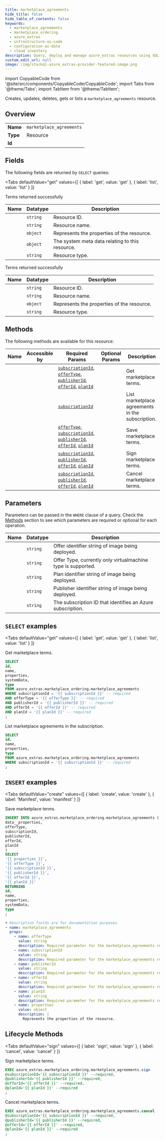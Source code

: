 ```yaml
--- 
title: marketplace_agreements
hide_title: false
hide_table_of_contents: false
keywords:
  - marketplace_agreements
  - marketplace_ordering
  - azure_extras
  - infrastructure-as-code
  - configuration-as-data
  - cloud inventory
description: Query, deploy and manage azure_extras resources using SQL
custom_edit_url: null
image: /img/stackql-azure_extras-provider-featured-image.png
---
```


import CopyableCode from '@site/src/components/CopyableCode/CopyableCode';
import Tabs from '@theme/Tabs';
import TabItem from '@theme/TabItem';

Creates, updates, deletes, gets or lists a <code>marketplace_agreements</code> resource.

## Overview
<table><tbody>
<tr><td><b>Name</b></td><td><code>marketplace_agreements</code></td></tr>
<tr><td><b>Type</b></td><td>Resource</td></tr>
<tr><td><b>Id</b></td><td><CopyableCode code="azure_extras.marketplace_ordering.marketplace_agreements" /></td></tr>
</tbody></table>

## Fields

The following fields are returned by `SELECT` queries:

<Tabs
    defaultValue="get"
    values={[
        { label: 'get', value: 'get' },
        { label: 'list', value: 'list' }
    ]}
>
<TabItem value="get">

Terms returned successfully

<table>
<thead>
    <tr>
    <th>Name</th>
    <th>Datatype</th>
    <th>Description</th>
    </tr>
</thead>
<tbody>
<tr>
    <td><CopyableCode code="id" /></td>
    <td><code>string</code></td>
    <td>Resource ID.</td>
</tr>
<tr>
    <td><CopyableCode code="name" /></td>
    <td><code>string</code></td>
    <td>Resource name.</td>
</tr>
<tr>
    <td><CopyableCode code="properties" /></td>
    <td><code>object</code></td>
    <td>Represents the properties of the resource.</td>
</tr>
<tr>
    <td><CopyableCode code="systemData" /></td>
    <td><code>object</code></td>
    <td>The system meta data relating to this resource.</td>
</tr>
<tr>
    <td><CopyableCode code="type" /></td>
    <td><code>string</code></td>
    <td>Resource type.</td>
</tr>
</tbody>
</table>
</TabItem>
<TabItem value="list">

Terms returned successfully

<table>
<thead>
    <tr>
    <th>Name</th>
    <th>Datatype</th>
    <th>Description</th>
    </tr>
</thead>
<tbody>
<tr>
    <td><CopyableCode code="id" /></td>
    <td><code>string</code></td>
    <td>Resource ID.</td>
</tr>
<tr>
    <td><CopyableCode code="name" /></td>
    <td><code>string</code></td>
    <td>Resource name.</td>
</tr>
<tr>
    <td><CopyableCode code="properties" /></td>
    <td><code>object</code></td>
    <td>Represents the properties of the resource.</td>
</tr>
<tr>
    <td><CopyableCode code="type" /></td>
    <td><code>string</code></td>
    <td>Resource type.</td>
</tr>
</tbody>
</table>
</TabItem>
</Tabs>

## Methods

The following methods are available for this resource:

<table>
<thead>
    <tr>
    <th>Name</th>
    <th>Accessible by</th>
    <th>Required Params</th>
    <th>Optional Params</th>
    <th>Description</th>
    </tr>
</thead>
<tbody>
<tr>
    <td><a href="#get"><CopyableCode code="get" /></a></td>
    <td><CopyableCode code="select" /></td>
    <td><a href="#parameter-subscriptionId"><code>subscriptionId</code></a>, <a href="#parameter-offerType"><code>offerType</code></a>, <a href="#parameter-publisherId"><code>publisherId</code></a>, <a href="#parameter-offerId"><code>offerId</code></a>, <a href="#parameter-planId"><code>planId</code></a></td>
    <td></td>
    <td>Get marketplace terms.</td>
</tr>
<tr>
    <td><a href="#list"><CopyableCode code="list" /></a></td>
    <td><CopyableCode code="select" /></td>
    <td><a href="#parameter-subscriptionId"><code>subscriptionId</code></a></td>
    <td></td>
    <td>List marketplace agreements in the subscription.</td>
</tr>
<tr>
    <td><a href="#create"><CopyableCode code="create" /></a></td>
    <td><CopyableCode code="insert" /></td>
    <td><a href="#parameter-offerType"><code>offerType</code></a>, <a href="#parameter-subscriptionId"><code>subscriptionId</code></a>, <a href="#parameter-publisherId"><code>publisherId</code></a>, <a href="#parameter-offerId"><code>offerId</code></a>, <a href="#parameter-planId"><code>planId</code></a></td>
    <td></td>
    <td>Save marketplace terms.</td>
</tr>
<tr>
    <td><a href="#sign"><CopyableCode code="sign" /></a></td>
    <td><CopyableCode code="exec" /></td>
    <td><a href="#parameter-subscriptionId"><code>subscriptionId</code></a>, <a href="#parameter-publisherId"><code>publisherId</code></a>, <a href="#parameter-offerId"><code>offerId</code></a>, <a href="#parameter-planId"><code>planId</code></a></td>
    <td></td>
    <td>Sign marketplace terms.</td>
</tr>
<tr>
    <td><a href="#cancel"><CopyableCode code="cancel" /></a></td>
    <td><CopyableCode code="exec" /></td>
    <td><a href="#parameter-subscriptionId"><code>subscriptionId</code></a>, <a href="#parameter-publisherId"><code>publisherId</code></a>, <a href="#parameter-offerId"><code>offerId</code></a>, <a href="#parameter-planId"><code>planId</code></a></td>
    <td></td>
    <td>Cancel marketplace terms.</td>
</tr>
</tbody>
</table>

## Parameters

Parameters can be passed in the `WHERE` clause of a query. Check the [Methods](#methods) section to see which parameters are required or optional for each operation.

<table>
<thead>
    <tr>
    <th>Name</th>
    <th>Datatype</th>
    <th>Description</th>
    </tr>
</thead>
<tbody>
<tr id="parameter-offerId">
    <td><CopyableCode code="offerId" /></td>
    <td><code>string</code></td>
    <td>Offer identifier string of image being deployed.</td>
</tr>
<tr id="parameter-offerType">
    <td><CopyableCode code="offerType" /></td>
    <td><code>string</code></td>
    <td>Offer Type, currently only virtualmachine type is supported.</td>
</tr>
<tr id="parameter-planId">
    <td><CopyableCode code="planId" /></td>
    <td><code>string</code></td>
    <td>Plan identifier string of image being deployed.</td>
</tr>
<tr id="parameter-publisherId">
    <td><CopyableCode code="publisherId" /></td>
    <td><code>string</code></td>
    <td>Publisher identifier string of image being deployed.</td>
</tr>
<tr id="parameter-subscriptionId">
    <td><CopyableCode code="subscriptionId" /></td>
    <td><code>string</code></td>
    <td>The subscription ID that identifies an Azure subscription.</td>
</tr>
</tbody>
</table>

## `SELECT` examples

<Tabs
    defaultValue="get"
    values={[
        { label: 'get', value: 'get' },
        { label: 'list', value: 'list' }
    ]}
>
<TabItem value="get">

Get marketplace terms.

```sql
SELECT
id,
name,
properties,
systemData,
type
FROM azure_extras.marketplace_ordering.marketplace_agreements
WHERE subscriptionId = '{{ subscriptionId }}' -- required
AND offerType = '{{ offerType }}' -- required
AND publisherId = '{{ publisherId }}' -- required
AND offerId = '{{ offerId }}' -- required
AND planId = '{{ planId }}' -- required
;
```
</TabItem>
<TabItem value="list">

List marketplace agreements in the subscription.

```sql
SELECT
id,
name,
properties,
type
FROM azure_extras.marketplace_ordering.marketplace_agreements
WHERE subscriptionId = '{{ subscriptionId }}' -- required
;
```
</TabItem>
</Tabs>


## `INSERT` examples

<Tabs
    defaultValue="create"
    values={[
        { label: 'create', value: 'create' },
        { label: 'Manifest', value: 'manifest' }
    ]}
>
<TabItem value="create">

Save marketplace terms.

```sql
INSERT INTO azure_extras.marketplace_ordering.marketplace_agreements (
data__properties,
offerType,
subscriptionId,
publisherId,
offerId,
planId
)
SELECT 
'{{ properties }}',
'{{ offerType }}',
'{{ subscriptionId }}',
'{{ publisherId }}',
'{{ offerId }}',
'{{ planId }}'
RETURNING
id,
name,
properties,
systemData,
type
;
```
</TabItem>
<TabItem value="manifest">

```yaml
# Description fields are for documentation purposes
- name: marketplace_agreements
  props:
    - name: offerType
      value: string
      description: Required parameter for the marketplace_agreements resource.
    - name: subscriptionId
      value: string
      description: Required parameter for the marketplace_agreements resource.
    - name: publisherId
      value: string
      description: Required parameter for the marketplace_agreements resource.
    - name: offerId
      value: string
      description: Required parameter for the marketplace_agreements resource.
    - name: planId
      value: string
      description: Required parameter for the marketplace_agreements resource.
    - name: properties
      value: object
      description: |
        Represents the properties of the resource.
```
</TabItem>
</Tabs>


## Lifecycle Methods

<Tabs
    defaultValue="sign"
    values={[
        { label: 'sign', value: 'sign' },
        { label: 'cancel', value: 'cancel' }
    ]}
>
<TabItem value="sign">

Sign marketplace terms.

```sql
EXEC azure_extras.marketplace_ordering.marketplace_agreements.sign 
@subscriptionId='{{ subscriptionId }}' --required, 
@publisherId='{{ publisherId }}' --required, 
@offerId='{{ offerId }}' --required, 
@planId='{{ planId }}' --required
;
```
</TabItem>
<TabItem value="cancel">

Cancel marketplace terms.

```sql
EXEC azure_extras.marketplace_ordering.marketplace_agreements.cancel 
@subscriptionId='{{ subscriptionId }}' --required, 
@publisherId='{{ publisherId }}' --required, 
@offerId='{{ offerId }}' --required, 
@planId='{{ planId }}' --required
;
```
</TabItem>
</Tabs>
